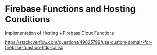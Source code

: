 # Firebase Functions and Hosting Conditions
Implementation of Hosting + Firebase Cloud Functions 

https://stackoverflow.com/questions/49825799/use-custom-domain-for-firebase-function-http-calls#
